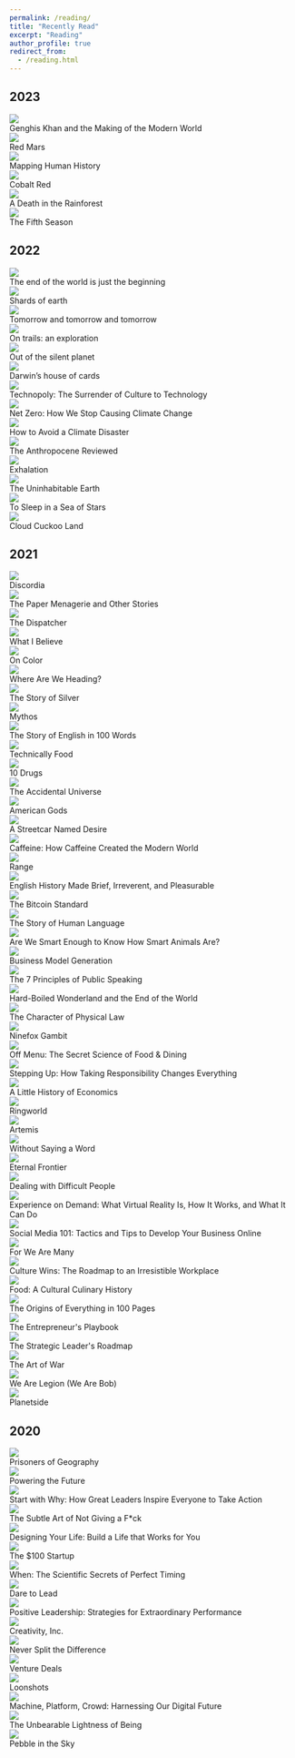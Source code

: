 ```yaml
---
permalink: /reading/
title: "Recently Read"
excerpt: "Reading"
author_profile: true
redirect_from: 
  - /reading.html
---
```


## 2023

<div class="book-gallery">
  <div class="book-card h-100 d-flex flex-column justify-content-between">
    <a href="https://www.goodreads.com/book/show/40718726-genghis-khan-and-the-making-of-the-modern-world?ref=nav_sb_ss_1_7" target="_blank">
      <img class="book-card-img-top mx-auto" src="/images/books/2023/genghis_khan_making_of_modern_world.jpeg">
    </a>
    <div class="card-body d-flex flex-column">
      <div class="book-card-title">Genghis Khan and the Making of the Modern World
      </div>
    </div>
  </div>
  <div class="book-card h-100 d-flex flex-column justify-content-between">
    <a href="https://www.goodreads.com/book/show/77507.Red_Mars?ref=nav_sb_ss_1_8" target="_blank">
      <img class="book-card-img-top mx-auto" src="/images/books/2023/red_mars.jpeg">
    </a>
    <div class="card-body d-flex flex-column">
      <div class="book-card-title">Red Mars
      </div>
    </div>
  </div>
  <div class="book-card h-100 d-flex flex-column justify-content-between">
    <a href="https://www.goodreads.com/book/show/267838.Mapping_Human_History?from_search=true&from_srp=true&qid=LTzNwsqXKN&rank=1" target="_blank">
      <img class="book-card-img-top mx-auto" src="/images/books/2023/mapping_human_history.jpeg">
    </a>
    <div class="card-body d-flex flex-column">
      <div class="book-card-title">Mapping Human History
      </div>
    </div>
  </div>
  <div class="book-card h-100 d-flex flex-column justify-content-between">
    <a href="https://www.goodreads.com/book/show/60784614-cobalt-red?from_search=true&from_srp=true&qid=B1BPTvYyaW&rank=1" target="_blank">
      <img class="book-card-img-top mx-auto" src="/images/books/2023/cobalt_red.jpeg">
    </a>
    <div class="card-body d-flex flex-column">
      <div class="book-card-title">Cobalt Red
      </div>
    </div>
  </div>
  <div class="book-card h-100 d-flex flex-column justify-content-between">
    <a href="https://www.goodreads.com/book/show/40591955-a-death-in-the-rainforest?ref=nav_sb_ss_1_19" target="_blank">
      <img class="book-card-img-top mx-auto" src="/images/books/2023/death_in_the_rainforest.jpeg">
    </a>
    <div class="card-body d-flex flex-column">
      <div class="book-card-title">A Death in the Rainforest
      </div>
    </div>
  </div>
  <div class="book-card h-100 d-flex flex-column justify-content-between">
    <a href="https://www.goodreads.com/book/show/19161852-the-fifth-season" target="_blank">
      <img class="book-card-img-top mx-auto" src="/images/books/2023/fifth_season.jpeg">
    </a>
    <div class="card-body d-flex flex-column">
      <div class="book-card-title">The Fifth Season
      </div>
    </div>
  </div>
</div>

## 2022

<div class="book-gallery">

  <div class="book-card h-100 d-flex flex-column justify-content-between">
    <a href="https://www.goodreads.com/book/show/58782897-the-end-of-the-world-is-just-the-beginning" target="_blank">
      <img class="book-card-img-top mx-auto" src="/images/books/2022/the_end_of_the_world_is_just_the_beginning.jpg">
    </a>
    <div class="card-body d-flex flex-column">
      <div class="book-card-title">The end of the world is just the beginning
      </div>
    </div>
  </div>

  <div class="book-card h-100 d-flex flex-column justify-content-between">
    <a href="https://www.goodreads.com/book/show/55278507-shards-of-earth" target="_blank">
      <img class="book-card-img-top mx-auto" src="/images/books/2022/shards_of_earth.jpg">
    </a>
    <div class="card-body d-flex flex-column">
      <div class="book-card-title">Shards of earth
      </div>
    </div>
  </div>

  <div class="book-card h-100 d-flex flex-column justify-content-between">
    <a href="https://www.goodreads.com/book/show/58784475-tomorrow-and-tomorrow-and-tomorrow" target="_blank">
      <img class="book-card-img-top mx-auto" src="/images/books/2022/tomorrow_tomorrow_tomorrow.jpg">
    </a>
    <div class="card-body d-flex flex-column">
      <div class="book-card-title">Tomorrow and tomorrow and tomorrow
      </div>
    </div>
  </div>

  <div class="book-card h-100 d-flex flex-column justify-content-between">
    <a href="https://www.goodreads.com/book/show/27276431-on-trails" target="_blank">
      <img class="book-card-img-top mx-auto" src="/images/books/2022/on_trails.png">
    </a>
    <div class="card-body d-flex flex-column">
      <div class="book-card-title">On trails: an exploration
      </div>
    </div>
  </div>

  <div class="book-card h-100 d-flex flex-column justify-content-between">
    <a href="https://www.goodreads.com/book/show/25350.Out_of_the_Silent_Planet" target="_blank">
      <img class="book-card-img-top mx-auto" src="/images/books/2022/out_of_the_silent_planet.jpg">
    </a>
    <div class="card-body d-flex flex-column">
      <div class="book-card-title">Out of the silent planet
      </div>
    </div>
  </div>

  <div class="book-card h-100 d-flex flex-column justify-content-between">
    <a href="https://www.goodreads.com/book/show/34065158-darwin-s-house-of-cards" target="_blank">
      <img class="book-card-img-top mx-auto" src="/images/books/2022/darwins_house_of_cards.jpg">
    </a>
    <div class="card-body d-flex flex-column">
      <div class="book-card-title">Darwin’s house of cards
      </div>
    </div>
  </div>

  <div class="book-card h-100 d-flex flex-column justify-content-between">
    <a href="https://www.goodreads.com/book/show/79678.Technopoly" target="_blank">
      <img class="book-card-img-top mx-auto" src="/images/books/2022/technopoly.jpg">
    </a>
    <div class="card-body d-flex flex-column">
      <div class="book-card-title">Technopoly: The Surrender of Culture to Technology
      </div>
    </div>
  </div>

  <div class="book-card h-100 d-flex flex-column justify-content-between">
    <a href="https://www.goodreads.com/book/show/55223435-net-zero" target="_blank">
      <img class="book-card-img-top mx-auto" src="/images/books/2022/net_zero.jpg">
    </a>
    <div class="card-body d-flex flex-column">
      <div class="book-card-title">Net Zero: How We Stop Causing Climate Change
      </div>
    </div>
  </div>

  <div class="book-card h-100 d-flex flex-column justify-content-between">
    <a href="https://www.goodreads.com/book/show/52908942-how-to-avoid-a-climate-disaster" target="_blank">
      <img class="book-card-img-top mx-auto" src="/images/books/2022/how_to_avoid_a_climate_disaster.jpg">
    </a>
    <div class="card-body d-flex flex-column">
      <div class="book-card-title">How to Avoid a Climate Disaster
      </div>
    </div>
  </div>

  <div class="book-card h-100 d-flex flex-column justify-content-between">
    <a href="https://www.goodreads.com/book/show/55145261-the-anthropocene-reviewed" target="_blank">
      <img class="book-card-img-top mx-auto" src="/images/books/2022/anthropocene_reviewed.jpg">
    </a>
    <div class="card-body d-flex flex-column">
      <div class="book-card-title">The Anthropocene Reviewed
      </div>
    </div>
  </div>

  <div class="book-card h-100 d-flex flex-column justify-content-between">
    <a href="https://www.goodreads.com/book/show/41160292-exhalation" target="_blank">
      <img class="book-card-img-top mx-auto" src="/images/books/2022/exhalation.jpg">
    </a>
    <div class="card-body d-flex flex-column">
      <div class="book-card-title">Exhalation
      </div>
    </div>
  </div>

  <div class="book-card h-100 d-flex flex-column justify-content-between">
    <a href="https://www.goodreads.com/book/show/41552709-the-uninhabitable-earth" target="_blank">
      <img class="book-card-img-top mx-auto" src="/images/books/2022/uninhabitable_earth.png">
    </a>
    <div class="card-body d-flex flex-column">
      <div class="book-card-title">The Uninhabitable Earth
      </div>
    </div>
  </div>

  <div class="book-card h-100 d-flex flex-column justify-content-between">
    <a href="https://www.goodreads.com/book/show/48829708-to-sleep-in-a-sea-of-stars" target="_blank">
      <img class="book-card-img-top mx-auto" src="/images/books/2022/to_sleep_in_a_sea_of_stars.jpg">
    </a>
    <div class="card-body d-flex flex-column">
      <div class="book-card-title">To Sleep in a Sea of Stars
      </div>
    </div>
  </div>

  <div class="book-card h-100 d-flex flex-column justify-content-between">
    <a href="https://www.goodreads.com/book/show/56783258-cloud-cuckoo-land" target="_blank">
      <img class="book-card-img-top mx-auto" src="/images/books/2022/cloud_cuckoo_land.jpg">
    </a>
    <div class="card-body d-flex flex-column">
      <div class="book-card-title">Cloud Cuckoo Land
      </div>
    </div>
  </div>
</div>

## 2021

<div class="book-gallery">

  <div class="book-card h-100 d-flex flex-column justify-content-between">
    <a href="https://www.goodreads.com/book/show/59341891-discordia" target="_blank">
      <img class="book-card-img-top mx-auto" src="/images/books/2021/discordia.jpg">
    </a>
    <div class="card-body d-flex flex-column">
      <div class="book-card-title">Discordia</div>
    </div>
  </div>

  <div class="book-card h-100 d-flex flex-column justify-content-between">
    <a href="https://www.goodreads.com/book/show/24885533-the-paper-menagerie-and-other-stories" target="_blank">
      <img class="book-card-img-top mx-auto" src="/images/books/2021/paper_menagerie.jpg">
    </a>
    <div class="card-body d-flex flex-column">
      <div class="book-card-title">The Paper Menagerie and Other Stories
      </div>
    </div>
  </div>

  <div class="book-card h-100 d-flex flex-column justify-content-between">
    <a href="https://www.goodreads.com/book/show/26082188-the-dispatcher" target="_blank">
      <img class="book-card-img-top mx-auto" src="/images/books/2021/dispatcher.jpg">
    </a>
    <div class="card-body d-flex flex-column">
      <div class="book-card-title">The Dispatcher</div>
    </div>
  </div>

  <div class="book-card h-100 d-flex flex-column justify-content-between">
    <a href="https://www.goodreads.com/book/show/67354.What_I_Believe" target="_blank">
      <img class="book-card-img-top mx-auto" src="/images/books/2021/what_i_believe.jpg">
    </a>
    <div class="card-body d-flex flex-column">
      <div class="book-card-title">What I Believe</div>
    </div>
  </div>

  <div class="book-card h-100 d-flex flex-column justify-content-between">
    <a href="https://www.goodreads.com/book/show/36288038-on-color" target="_blank">
      <img class="book-card-img-top mx-auto" src="/images/books/2021/on_color.jpg">
    </a>
    <div class="card-body d-flex flex-column">
      <div class="book-card-title">On Color
      </div>
    </div>
  </div>

  <div class="book-card h-100 d-flex flex-column justify-content-between">
    <a href="https://www.goodreads.com/book/show/40250772-where-are-we-heading" target="_blank">
      <img class="book-card-img-top mx-auto" src="/images/books/2021/where_are_we_heading.jpg">
    </a>
    <div class="card-body d-flex flex-column">
      <div class="book-card-title">Where Are We Heading?
      </div>
    </div>
  </div>

  <div class="book-card h-100 d-flex flex-column justify-content-between">
    <a href="https://www.goodreads.com/book/show/40000485-the-story-of-silver" target="_blank">
      <img class="book-card-img-top mx-auto" src="/images/books/2021/story_of_silver.jpg">
    </a>
    <div class="card-body d-flex flex-column">
      <div class="book-card-title">The Story of Silver
      </div>
    </div>
  </div>

  <div class="book-card h-100 d-flex flex-column justify-content-between">
    <a href="https://www.goodreads.com/book/show/35074096-mythos" target="_blank">
      <img class="book-card-img-top mx-auto" src="/images/books/2021/mythos.jpg">
    </a>
    <div class="card-body d-flex flex-column">
      <div class="book-card-title">Mythos</div>
    </div>
  </div>

  <div class="book-card h-100 d-flex flex-column justify-content-between">
    <a href="https://www.goodreads.com/book/show/12567848-the-story-of-english-in-100-words" target="_blank">
      <img class="book-card-img-top mx-auto" src="/images/books/2021/story_of_english.jpg">
    </a>
    <div class="card-body d-flex flex-column">
      <div class="book-card-title">The Story of English in 100 Words
      </div>
    </div>
  </div>

  <div class="book-card h-100 d-flex flex-column justify-content-between">
    <a href="https://www.goodreads.com/book/show/51075388-technically-food" target="_blank">
      <img class="book-card-img-top mx-auto" src="/images/books/2021/technically_food.jpg">
    </a>
    <div class="card-body d-flex flex-column">
      <div class="book-card-title">Technically Food
      </div>
    </div>
  </div>

  <div class="book-card h-100 d-flex flex-column justify-content-between">
    <a href="https://www.goodreads.com/book/show/41104130-ten-drugs" target="_blank">
      <img class="book-card-img-top mx-auto" src="/images/books/2021/10_drugs.jpg">
    </a>
    <div class="card-body d-flex flex-column">
      <div class="book-card-title">10 Drugs</div>
    </div>
  </div>

  <div class="book-card h-100 d-flex flex-column justify-content-between">
    <a href="https://www.goodreads.com/book/show/17756352-the-accidental-universe" target="_blank">
      <img class="book-card-img-top mx-auto" src="/images/books/2021/accidental_universe.jpg">
    </a>
    <div class="card-body d-flex flex-column">
      <div class="book-card-title">The Accidental Universe
      </div>
    </div>
  </div>

  <div class="book-card h-100 d-flex flex-column justify-content-between">
    <a href="https://www.goodreads.com/book/show/30165203-american-gods" target="_blank">
      <img class="book-card-img-top mx-auto" src="/images/books/2021/american_gods.jpg">
    </a>
    <div class="card-body d-flex flex-column">
      <div class="book-card-title">American Gods
      </div>
    </div>
  </div>

  <div class="book-card h-100 d-flex flex-column justify-content-between">
    <a href="https://www.goodreads.com/book/show/12220.A_Streetcar_Named_Desire" target="_blank">
      <img class="book-card-img-top mx-auto" src="/images/books/2021/a_streetcar_named_desire.jpg">
    </a>
    <div class="card-body d-flex flex-column">
      <div class="book-card-title">A Streetcar Named Desire
      </div>
    </div>
  </div>

  <div class="book-card h-100 d-flex flex-column justify-content-between">
    <a href="https://www.goodreads.com/book/show/52300107-caffeine" target="_blank">
      <img class="book-card-img-top mx-auto" src="/images/books/2021/caffeine.jpg">
    </a>
    <div class="card-body d-flex flex-column">
      <div class="book-card-title">Caffeine: How Caffeine Created the Modern World
      </div>
    </div>
  </div>

  <div class="book-card h-100 d-flex flex-column justify-content-between">
    <a href="https://www.goodreads.com/book/show/41795733-range" target="_blank">
      <img class="book-card-img-top mx-auto" src="/images/books/2021/range.jpg">
    </a>
    <div class="card-body d-flex flex-column">
        <div class="book-card-title">Range</div>
    </div>
  </div>

  <div class="book-card h-100 d-flex flex-column justify-content-between">
    <a href="https://www.goodreads.com/book/show/249796.English_History_Made_Brief_Irreverent_and_Pleasurable" target="_blank">
      <img class="book-card-img-top mx-auto" src="/images/books/2021/english_history_made_brief.jpg">
    </a>
    <div class="card-body d-flex flex-column">
      <div class="book-card-title">English History Made Brief, Irreverent, and Pleasurable
      </div>
    </div>
  </div>

  <div class="book-card h-100 d-flex flex-column justify-content-between">
    <a href="https://www.goodreads.com/book/show/36448501-the-bitcoin-standard" target="_blank">
      <img class="book-card-img-top mx-auto" src="/images/books/2021/bitcoin_standard.jpg">
    </a>
    <div class="card-body d-flex flex-column">
      <div class="book-card-title">The Bitcoin Standard
      </div>
    </div>
  </div>

  <div class="book-card h-100 d-flex flex-column justify-content-between">
    <a href="https://www.goodreads.com/book/show/3328218-the-story-of-human-language" target="_blank">
      <img class="book-card-img-top mx-auto" src="/images/books/2021/story_of_human_language.jpg">
    </a>
    <div class="card-body d-flex flex-column">
      <div class="book-card-title">The Story of Human Language
      </div>
    </div>
  </div>

  <div class="book-card h-100 d-flex flex-column justify-content-between">
    <a href="https://www.goodreads.com/book/show/30231743-are-we-smart-enough-to-know-how-smart-animals-are" target="_blank">
      <img class="book-card-img-top mx-auto" src="/images/books/2021/are_we_smart_enough_animals.jpg">
    </a>
    <div class="card-body d-flex flex-column">
      <div class="book-card-title">Are We Smart Enough to Know How Smart Animals Are?
      </div>
    </div>
  </div>

  <div class="book-card h-100 d-flex flex-column justify-content-between">
    <a href="https://www.goodreads.com/book/show/7723797-business-model-generation" target="_blank">
      <img class="book-card-img-top mx-auto" src="/images/books/2021/business_model_generation.jpg">
    </a>
    <div class="card-body d-flex flex-column">
      <div class="book-card-title">Business Model Generation
      </div>
    </div>
  </div>

  <div class="book-card h-100 d-flex flex-column justify-content-between">
    <a href="https://www.goodreads.com/book/show/10798071-the-7-principles-of-public-speaking" target="_blank">
      <img class="book-card-img-top mx-auto" src="/images/books/2021/7_principles_public_speaking.jpg">
    </a>
    <div class="card-body d-flex flex-column">
      <div class="book-card-title">The 7 Principles of Public Speaking
      </div>
    </div>
  </div>

  <div class="book-card h-100 d-flex flex-column justify-content-between">
    <a href="https://www.goodreads.com/book/show/10374.Hard_Boiled_Wonderland_and_the_End_of_the_World" target="_blank">
      <img class="book-card-img-top mx-auto" src="/images/books/2021/hard_boiled_wonderland.jpg">
    </a>
    <div class="card-body d-flex flex-column">
      <div class="book-card-title">Hard-Boiled Wonderland and the End of the World
      </div>
    </div>
  </div>

  <div class="book-card h-100 d-flex flex-column justify-content-between">
    <a href="https://www.goodreads.com/book/show/291920.The_Character_of_Physical_Law" target="_blank">
      <img class="book-card-img-top mx-auto" src="/images/books/2021/character_of_physical_law.jpg">
    </a>
    <div class="card-body d-flex flex-column">
      <div class="book-card-title">The Character of Physical Law
      </div>
    </div>
  </div>

  <div class="book-card h-100 d-flex flex-column justify-content-between">
    <a href="https://www.goodreads.com/book/show/26118426-ninefox-gambit" target="_blank">
      <img class="book-card-img-top mx-auto" src="/images/books/2021/ninefox_gambit.jpg">
    </a>
    <div class="card-body d-flex flex-column">
      <div class="book-card-title">Ninefox Gambit
      </div>
    </div>
  </div>

  <div class="book-card h-100 d-flex flex-column justify-content-between">
    <a href="https://www.goodreads.com/book/show/55887934-off-menu" target="_blank">
      <img class="book-card-img-top mx-auto" src="/images/books/2021/off_menu.jpg">
    </a>
    <div class="card-body d-flex flex-column">
      <div class="book-card-title">Off Menu: The Secret Science of Food & Dining
      </div>
    </div>
  </div>

  <div class="book-card h-100 d-flex flex-column justify-content-between">
    <a href="https://www.goodreads.com/book/show/13128932-stepping-up" target="_blank">
      <img class="book-card-img-top mx-auto" src="/images/books/2021/stepping_up.jpg">
    </a>
    <div class="card-body d-flex flex-column">
      <div class="book-card-title">Stepping Up: How Taking Responsibility Changes Everything
      </div>
    </div>
  </div>

  <div class="book-card h-100 d-flex flex-column justify-content-between">
    <a href="https://www.goodreads.com/book/show/32622193-a-little-history-of-economics" target="_blank">
      <img class="book-card-img-top mx-auto" src="/images/books/2021/little_history_of_economics.jpg">
    </a>
    <div class="card-body d-flex flex-column">
      <div class="book-card-title">A Little History of Economics
      </div>
    </div>
  </div>

  <div class="book-card h-100 d-flex flex-column justify-content-between">
    <a href="https://www.goodreads.com/book/show/61179.Ringworld" target="_blank">
      <img class="book-card-img-top mx-auto" src="/images/books/2021/ringworld.jpg">
    </a>
    <div class="card-body d-flex flex-column">
      <div class="book-card-title">Ringworld
      </div>
    </div>
  </div>

  <div class="book-card h-100 d-flex flex-column justify-content-between">
    <a href="https://www.goodreads.com/book/show/34928122-artemis" target="_blank">
      <img class="book-card-img-top mx-auto" src="/images/books/2021/artemis.jpg">
    </a>
    <div class="card-body d-flex flex-column">
      <div class="book-card-title">Artemis
      </div>
    </div>
  </div>

  <div class="book-card h-100 d-flex flex-column justify-content-between">
    <a href="https://www.goodreads.com/book/show/37704084-without-saying-a-word" target="_blank">
      <img class="book-card-img-top mx-auto" src="/images/books/2021/without_saying_a_word.jpg">
    </a>
    <div class="card-body d-flex flex-column">
      <div class="book-card-title">Without Saying a Word
      </div>
    </div>
  </div>

  <div class="book-card h-100 d-flex flex-column justify-content-between">
    <a href="https://www.goodreads.com/book/show/32506576-eternal-frontier" target="_blank">
      <img class="book-card-img-top mx-auto" src="/images/books/2021/eternal_frontier.jpg">
    </a>
    <div class="card-body d-flex flex-column">
      <div class="book-card-title">Eternal Frontier
      </div>
    </div>
  </div>

  <div class="book-card h-100 d-flex flex-column justify-content-between">
    <a href="https://www.goodreads.com/book/show/1730615.Dealing_with_Difficult_People" target="_blank">
      <img class="book-card-img-top mx-auto" src="/images/books/2021/dealing_with_difficult_people.jpg">
    </a>
    <div class="card-body d-flex flex-column">
      <div class="book-card-title">Dealing with Difficult People
      </div>
    </div>
  </div>

  <div class="book-card h-100 d-flex flex-column justify-content-between">
    <a href="https://www.goodreads.com/book/show/40180038-experience-on-demand" target="_blank">
      <img class="book-card-img-top mx-auto" src="/images/books/2021/experience_on_demand.jpg">
    </a>
    <div class="card-body d-flex flex-column">
      <div class="book-card-title">Experience on Demand: What Virtual Reality Is, How It Works, and What It Can Do
      </div>
    </div>
  </div>

  <div class="book-card h-100 d-flex flex-column justify-content-between">
    <a href="https://www.goodreads.com/book/show/7555218-social-media-101" target="_blank">
      <img class="book-card-img-top mx-auto" src="/images/books/2021/social_media_101.jpg">
    </a>
    <div class="card-body d-flex flex-column">
      <div class="book-card-title">Social Media 101: Tactics and Tips to Develop Your Business Online
      </div>
    </div>
  </div>

  <div class="book-card h-100 d-flex flex-column justify-content-between">
    <a href="https://www.goodreads.com/book/show/33395557-for-we-are-many" target="_blank">
      <img class="book-card-img-top mx-auto" src="/images/books/2021/for_we_are_many.jpg">
    </a>
    <div class="card-body d-flex flex-column">
      <div class="book-card-title">For We Are Many
      </div>
    </div>
  </div>

  <div class="book-card h-100 d-flex flex-column justify-content-between">
    <a href="https://www.goodreads.com/book/show/36334222-culture-wins" target="_blank">
      <img class="book-card-img-top mx-auto" src="/images/books/2021/culture_wins.jpg">
    </a>
    <div class="card-body d-flex flex-column">
      <div class="book-card-title">Culture Wins: The Roadmap to an Irresistible Workplace
      </div>
    </div>
  </div>

  <div class="book-card h-100 d-flex flex-column justify-content-between">
    <a href="https://www.goodreads.com/book/show/18306118-food" target="_blank">
      <img class="book-card-img-top mx-auto" src="/images/books/2021/food_cultural_culinary_history.jpg">
    </a>
    <div class="card-body d-flex flex-column">
      <div class="book-card-title">Food: A Cultural Culinary History
      </div>
    </div>
  </div>

  <div class="book-card h-100 d-flex flex-column justify-content-between">
    <a href="https://www.goodreads.com/book/show/29771608-the-origins-of-everything-in-100-pages" target="_blank">
      <img class="book-card-img-top mx-auto" src="/images/books/2021/origins_of_everything_100_pages.jpg">
    </a>
    <div class="card-body d-flex flex-column">
      <div class="book-card-title">The Origins of Everything in 100 Pages
      </div>
    </div>
  </div>

  <div class="book-card h-100 d-flex flex-column justify-content-between">
    <a href="https://www.goodreads.com/book/show/32149691-the-entrepreneur-s-playbook" target="_blank">
      <img class="book-card-img-top mx-auto" src="/images/books/2021/entrepreneurs_playbook.jpg">
    </a>
    <div class="card-body d-flex flex-column">
      <div class="book-card-title">The Entrepreneur's Playbook
      </div>
    </div>
  </div>

  <div class="book-card h-100 d-flex flex-column justify-content-between">
    <a href="https://www.goodreads.com/book/show/59061959-the-strategic-leader-s-roadmap" target="_blank">
      <img class="book-card-img-top mx-auto" src="/images/books/2021/strategic_leaders_roadmap.jpg">
    </a>
    <div class="card-body d-flex flex-column">
      <div class="book-card-title">The Strategic Leader's Roadmap
      </div>
    </div>
  </div>

  <div class="book-card h-100 d-flex flex-column justify-content-between">
    <a href="https://www.goodreads.com/book/show/10534.The_Art_of_War" target="_blank">
      <img class="book-card-img-top mx-auto" src="/images/books/2021/art_of_war.jpg">
    </a>
    <div class="card-body d-flex flex-column">
      <div class="book-card-title">The Art of War
      </div>
    </div>
  </div>

  <div class="book-card h-100 d-flex flex-column justify-content-between">
    <a href="https://www.goodreads.com/book/show/32109569-we-are-legion-we-are-bob" target="_blank">
      <img class="book-card-img-top mx-auto" src="/images/books/2021/we_are_legion.jpg">
    </a>
    <div class="card-body d-flex flex-column">
      <div class="book-card-title">We Are Legion (We Are Bob)
      </div>
    </div>
  </div>

  <div class="book-card h-100 d-flex flex-column justify-content-between">
    <a href="https://www.goodreads.com/book/show/35657891-planetside" target="_blank">
      <img class="book-card-img-top mx-auto" src="/images/books/2021/planetside.jpg">
    </a>
    <div class="card-body d-flex flex-column">
      <div class="book-card-title">Planetside
      </div>
    </div>
  </div>

</div>

## 2020

<div class="book-gallery">
  <div class="book-card h-100 d-flex flex-column justify-content-between">
    <a href="https://www.goodreads.com/book/show/25135194-prisoners-of-geography" target="_blank">
      <img class="book-card-img-top mx-auto" src="/images/books/2020/prisoners_of_geography.jpg">
    </a>
    <div class="card-body d-flex flex-column">
      <div class="book-card-title">Prisoners of Geography
      </div>
    </div>

  </div>
  <div class="book-card h-100 d-flex flex-column justify-content-between">
    <a href="https://www.goodreads.com/book/show/12787577-powering-the-future" target="_blank">
      <img class="book-card-img-top mx-auto" src="/images/books/2020/powering_the_future.jpg">
    </a>
    <div class="card-body d-flex flex-column">
      <div class="book-card-title">Powering the Future
      </div>
    </div>
  </div>

  <div class="book-card h-100 d-flex flex-column justify-content-between">
    <a href="https://www.goodreads.com/book/show/7108725-start-with-why" target="_blank">
      <img class="book-card-img-top mx-auto" src="/images/books/2020/start_with_why.jpg">
    </a>
    <div class="card-body d-flex flex-column">
      <div class="book-card-title">Start with Why: How Great Leaders Inspire Everyone to Take Action
      </div>
    </div>
  </div>

  <div class="book-card h-100 d-flex flex-column justify-content-between">
    <a href="https://www.goodreads.com/book/show/49682914-the-subtle-art-of-not-giving-a-fuck" target="_blank">
      <img class="book-card-img-top mx-auto" src="/images/books/2020/subtle_art_of_not_giving.jpg">
    </a>
    <div class="card-body d-flex flex-column">
      <div class="book-card-title">The Subtle Art of Not Giving a F*ck
      </div>
    </div>
  </div>

  <div class="book-card h-100 d-flex flex-column justify-content-between">
    <a href="https://www.goodreads.com/book/show/26046333-designing-your-life" target="_blank">
      <img class="book-card-img-top mx-auto" src="/images/books/2020/designing_your_life.jpg">
    </a>
    <div class="card-body d-flex flex-column">
      <div class="book-card-title">Designing Your Life: Build a Life that Works for You
      </div>
    </div>
  </div>

  <div class="book-card h-100 d-flex flex-column justify-content-between">
    <a href="https://www.goodreads.com/book/show/12605157-the-100-startup" target="_blank">
      <img class="book-card-img-top mx-auto" src="/images/books/2020/100_startup.jpg">
    </a>
    <div class="card-body d-flex flex-column">
      <div class="book-card-title">The $100 Startup
      </div>
    </div>
  </div>

  <div class="book-card h-100 d-flex flex-column justify-content-between">
    <a href="https://www.goodreads.com/book/show/35412097-when" target="_blank">
      <img class="book-card-img-top mx-auto" src="/images/books/2020/when.jpg">
    </a>
    <div class="card-body d-flex flex-column">
      <div class="book-card-title">When: The Scientific Secrets of Perfect Timing
      </div>
    </div>
  </div>

  <div class="book-card h-100 d-flex flex-column justify-content-between">
    <a href="https://www.goodreads.com/book/show/40109367-dare-to-lead" target="_blank">
      <img class="book-card-img-top mx-auto" src="/images/books/2020/dare_to_lead.jpg">
    </a>
    <div class="card-body d-flex flex-column">
      <div class="book-card-title">Dare to Lead
      </div>
    </div>
  </div>

  <div class="book-card h-100 d-flex flex-column justify-content-between">
    <a href="https://www.goodreads.com/book/show/4266535-positive-leadership" target="_blank">
      <img class="book-card-img-top mx-auto" src="/images/books/2020/positive_leadership.jpg">
    </a>
    <div class="card-body d-flex flex-column">
      <div class="book-card-title">Positive Leadership: Strategies for Extraordinary Performance
      </div>
    </div>
  </div>

  <div class="book-card h-100 d-flex flex-column justify-content-between">
    <a href="https://www.goodreads.com/book/show/18077903-creativity-inc" target="_blank">
      <img class="book-card-img-top mx-auto" src="/images/books/2020/creativity_inc.jpg">
    </a>
    <div class="card-body d-flex flex-column">
      <div class="book-card-title">Creativity, Inc.
      </div>
    </div>
  </div>

  <div class="book-card h-100 d-flex flex-column justify-content-between">
    <a href="https://www.goodreads.com/book/show/26156469-never-split-the-difference" target="_blank">
      <img class="book-card-img-top mx-auto" src="/images/books/2020/never_split_the_difference.jpg">
    </a>
    <div class="card-body d-flex flex-column">
      <div class="book-card-title">Never Split the Difference
      </div>
    </div>
  </div>

  <div class="book-card h-100 d-flex flex-column justify-content-between">
    <a href="https://www.goodreads.com/book/show/11865558-venture-deals" target="_blank">
      <img class="book-card-img-top mx-auto" src="/images/books/2020/venture_deals.jpg">
    </a>
    <div class="card-body d-flex flex-column">
      <div class="book-card-title">Venture Deals
      </div>
    </div>
  </div>

  <div class="book-card h-100 d-flex flex-column justify-content-between">
    <a href="https://www.goodreads.com/book/show/39863447-loonshots" target="_blank">
      <img class="book-card-img-top mx-auto" src="/images/books/2020/loonshots.jpg">
    </a>
    <div class="card-body d-flex flex-column">
      <div class="book-card-title">Loonshots
      </div>
    </div>
  </div>

  <div class="book-card h-100 d-flex flex-column justify-content-between">
    <a href="https://www.goodreads.com/book/show/38212111-machine-platform-crowd" target="_blank">
      <img class="book-card-img-top mx-auto" src="/images/books/2020/machine_platform_crowd.jpg">
    </a>
    <div class="card-body d-flex flex-column">
      <div class="book-card-title">Machine, Platform, Crowd: Harnessing Our Digital Future
      </div>
    </div>
  </div>

  <div class="book-card h-100 d-flex flex-column justify-content-between">
    <a href="https://www.goodreads.com/book/show/9717.The_Unbearable_Lightness_of_Being" target="_blank">
      <img class="book-card-img-top mx-auto" src="/images/books/2020/unbearable_lightness_of_being.jpg">
    </a>
    <div class="card-body d-flex flex-column">
      <div class="book-card-title">The Unbearable Lightness of Being
      </div>
    </div>
  </div>

  <div class="book-card h-100 d-flex flex-column justify-content-between">
    <a href="https://www.goodreads.com/book/show/41820.Pebble_in_the_Sky" target="_blank">
      <img class="book-card-img-top mx-auto" src="/images/books/2020/pebble_in_the_sky.jpg">
    </a>
    <div class="card-body d-flex flex-column">
      <div class="book-card-title">Pebble in the Sky
      </div>
    </div>
  </div>

</div>





